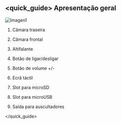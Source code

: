 

## <quick_guide> Apresentação geral

![Imagen1](http://static.energysistem.com/images/manuals/42238/55d31624c5499.jpg)

1. Câmara traseira

2. Câmara frontal

3. Altifalante

4. Botão de ligar/desligar

5. Botão de volume +/-

6. Ecrã táctil

7. Slot para microSD

8. Slot para microUSB

9. Saída para auscultadores

</quick_guide>
